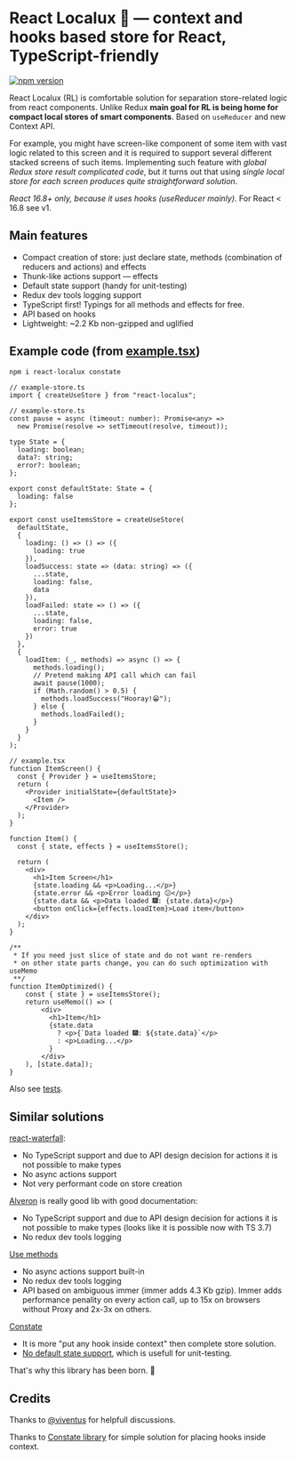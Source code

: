 # React Localux 🐬 — context and hooks based store for React, TypeScript-friendly

[![npm version](https://badge.fury.io/js/react-localux.svg)](https://www.npmjs.com/package/react-localux)

React Localux (RL) is comfortable solution for separation store-related logic from react components. Unlike Redux **main goal for RL is being home for compact local stores of smart components**. Based on `useReducer` and new Context API.

For example, you might have screen-like component of some item with vast logic related to this screen and it is required to support several different stacked screens of such items. Implementing such feature with _global Redux store result complicated code_, but it turns out that using _single local store for each screen produces quite straightforward solution_.

_React 16.8+ only, because it uses hooks (useReducer mainly)_. For React < 16.8 see v1.

## Main features

- Compact creation of store: just declare state, methods (combination of reducers and actions) and effects
- Thunk-like actions support — effects
- Default state support (handy for unit-testing)
- Redux dev tools logging support
- TypeScript first! Typings for all methods and effects for free.
- API based on hooks
- Lightweight: ~2.2 Kb non-gzipped and uglified

## Example code (from [example.tsx](example/example.tsx))

```bash
npm i react-localux constate
```

```tsx
// example-store.ts
import { createUseStore } from "react-localux";

// example-store.ts
const pause = async (timeout: number): Promise<any> =>
  new Promise(resolve => setTimeout(resolve, timeout));

type State = {
  loading: boolean;
  data?: string;
  error?: boolean;
};

export const defaultState: State = {
  loading: false
};

export const useItemsStore = createUseStore(
  defaultState,
  {
    loading: () => () => ({
      loading: true
    }),
    loadSuccess: state => (data: string) => ({
      ...state,
      loading: false,
      data
    }),
    loadFailed: state => () => ({
      ...state,
      loading: false,
      error: true
    })
  },
  {
    loadItem: (_, methods) => async () => {
      methods.loading();
      // Pretend making API call which can fail
      await pause(1000);
      if (Math.random() > 0.5) {
        methods.loadSuccess("Hooray!😁");
      } else {
        methods.loadFailed();
      }
    }
  }
);

// example.tsx
function ItemScreen() {
  const { Provider } = useItemsStore;
  return (
    <Provider initialState={defaultState}>
      <Item />
    </Provider>
  );
}

function Item() {
  const { state, effects } = useItemsStore();

  return (
    <div>
      <h1>Item Screen</h1>
      {state.loading && <p>Loading...</p>}
      {state.error && <p>Error loading 😕</p>}
      {state.data && <p>Data loaded 🎆: {state.data}</p>}
      <button onClick={effects.loadItem}>Load item</button>
    </div>
  );
}

/**
 * If you need just slice of state and do not want re-renders
 * on other state parts change, you can do such optimization with useMemo
 **/
function ItemOptimized() {
    const { state } = useItemsStore();
    return useMemo(() => (
        <div>
          <h1>Item</h1>
          {state.data
            ? <p>{`Data loaded 🎆: ${state.data}`</p>
            : <p>Loading...</p>
          }
        </div>
    ), [state.data]);
}

```

Also see [tests](__tests__/create-store.spec.tsx).

## Similar solutions

[react-waterfall](https://github.com/didierfranc/react-waterfall):

- No TypeScript support and due to API design decision for actions it is not possible to make types
- No async actions support
- Not very performant code on store creation

[Alveron](https://github.com/rofrischmann/alveron) is really good lib with good documentation:

- No TypeScript support and due to API design decision for actions it is not possible to make types (looks like it is possible now with TS 3.7)
- No redux dev tools logging

[Use methods](https://github.com/pelotom/use-methods)

- No async actions support built-in
- No redux dev tools logging
- API based on ambiguous immer (immer adds 4.3 Kb gzip). Immer adds performance penality on every action call, up to 15x on browsers without Proxy and 2x-3x on others.

[Constate](https://github.com/diegohaz/constate)

- It is more "put any hook inside context" then complete store solution.
- [No default state support](https://github.com/diegohaz/constate/pull/40), which is usefull for unit-testing.

That's why this library has been born. 👭

## Credits

Thanks to [@viventus](https://github.com/viventus) for helpfull discussions.

Thanks to [Constate library](https://github.com/diegohaz/constate) for simple solution for placing hooks inside context.
